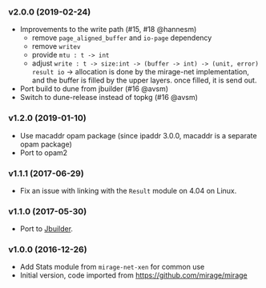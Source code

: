 ### v2.0.0 (2019-02-24)

- Improvements to the write path (#15, #18 @hannesm)
  * remove `page_aligned_buffer` and `io-page` dependency
  * remove `writev`
  * provide `mtu : t -> int`
  * adjust `write : t -> size:int -> (buffer -> int) -> (unit, error) result io`
   -> allocation is done by the mirage-net implementation, and the buffer is
      filled by the upper layers. once filled, it is send out.
- Port build to dune from jbuilder (#16 @avsm)
- Switch to dune-release instead of topkg (#16 @avsm)

### v1.2.0 (2019-01-10)

- Use macaddr opam package (since ipaddr 3.0.0, macaddr is a separate opam package)
- Port to opam2

### v1.1.1 (2017-06-29)

- Fix an issue with linking with the `Result` module on 4.04 on Linux.

### v1.1.0 (2017-05-30)

- Port to [Jbuilder](https://github.com/janestreet/jbuilder).

### v1.0.0 (2016-12-26)

- Add Stats module from `mirage-net-xen` for common use
- Initial version, code imported from <https://github.com/mirage/mirage>
